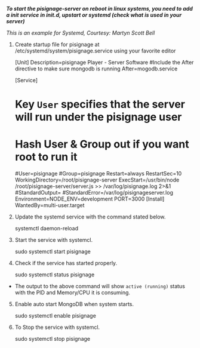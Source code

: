 ***To start the pisignage-server on reboot in linux systems, you need to add a init service in init.d, upstart or systemd (check what is used in your server)***

*This is an example for Systemd, Courtesy: Martyn Scott Bell* 
    

1. Create startup file for pisignage at /etc/systemd/system/pisignage.service using your favorite editor


    [Unit]
    Description=pisignage Player -  Server Software
    #Include the After directive to make sure mongodb is running
    After=mogodb.service
    
    
    [Service]
    # Key `User` specifies that the server will run under the pisignage user 
    # Hash User & Group out if you want root to run it
    #User=pisignage
    #Group=pisignage 
    Restart=always
    RestartSec=10
    WorkingDirectory=/root/pisignage-server
    ExecStart=/usr/bin/node /root/pisignage-server/server.js >> /var/log/pisignage.log 2>&1
    #StandardOutput=
    #StandardError=/var/log/pisignageserver.log
    Environment=NODE_ENV=development PORT=3000
    [Install]
    WantedBy=multi-user.target


2. Update the systemd service with the command stated below.

    
    systemctl daemon-reload

3. Start the service with systemcl.


    sudo systemctl start pisignage


4. Check if the service has started properly.


    sudo systemctl status pisignage

  - The output to the above command will show `active (running)` status with the PID and Memory/CPU it is consuming.

5. Enable auto start MongoDB when system starts.


    sudo systemctl enable pisignage
    
6. To Stop the service with systemcl.


    sudo systemctl stop pisignage


